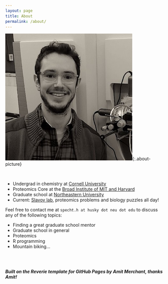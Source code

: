 ```yaml
---
layout: page
title: About
permalink: /about/
---
```


![about-picture](/images/image-hs.jpg){:.about-picture}

<br/>

  - Undergrad in chemistry at [Cornell University](http://www.cornell.edu) 
  - Proteomics Core at the [Broad Institute of MIT and Harvard](https://www.broadinstitute.org)
  - Graduate school at [Northeastern University](http://www.bioe.neu.edu/)
  - Current: [Slavov lab](https://slavovlab.net/index.html), proteomics problems and biology puzzles all day! 

Feel free to contact me at `specht.h at husky dot neu dot edu` to discuss any of the following topics: 

  - Finding a great graduate school mentor
  - Graduate school in general
  - Proteomics
  - R programming
  - Mountain biking... 

<br/><br/>

**_Built on the Reverie template for GitHub Pages by Amit Merchant, thanks Amit!_**
